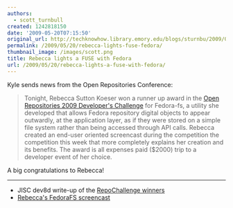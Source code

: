 ```yaml
---
authors:
  - scott_turnbull
created: 1242818150
date: '2009-05-20T07:15:50'
original_url: http://techknowhow.library.emory.edu/blogs/sturnbu/2009/05/20/rebecca-lights-fuse-fedora
permalink: /2009/05/20/rebecca-lights-fuse-fedora/
thumbnail_image: /images/scott.png
title: Rebecca lights a FUSE with Fedora
url: /2009/05/20/rebecca-lights-a-fuse-with-fedora/
---
```


Kyle sends news from the Open Repositories Conference:

>Tonight, Rebecca Sutton Koeser won a runner up award in the [Open Repositories 2009 Developer's Challenge](https://or09.library.gatech.edu/challenge.php) for Fedora-fs, a utility she developed that allows Fedora repository digital objects to appear outwardly, at the application layer, as if they were stored on a simple file system rather than being accessed through API calls.   Rebecca created an end-user oriented screencast during the competition the competition this week that more completely explains her creation and its benefits.
>The award is all expenses paid ($2000) trip to a developer event of her choice.

A big congratulations to Rebecca!

* * *

* JISC dev8d write-up of the [RepoChallenge winners](http://dev8d.jiscinvolve.org/2009/05/20/repochallenge-winners/)
* [Rebecca's FedoraFS screencast](http://vimeo.com/4732380)